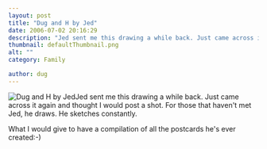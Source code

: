 ```yaml
---
layout: post
title: "Dug and H by Jed"
date: 2006-07-02 20:16:29
description: "Jed sent me this drawing a while back. Just came across it again and thought I would post a shot. For those that haven&#8217;t met Jed, he draws. He sketches constantly. What I would give to have a compilation of&#8230;"
thumbnail: defaultThumbnail.png
alt: ""
category: Family

author: dug
---
```


<p><a href="http://www.flickr.com/photos/bozo/166933450/" title="View this pic in Dug's Flickr page"><img src="http://static.flickr.com/64/166933450_060d014c90_t.jpg" alt="Dug and H by Jed" class="left" style="float:left" /></a>Jed sent me this drawing a while back. Just came across it again and thought I would post a shot. For those that haven't met Jed, he draws. He sketches constantly.</p>

<p>What I would give to have a compilation of all the postcards he's ever created:-)</p>
